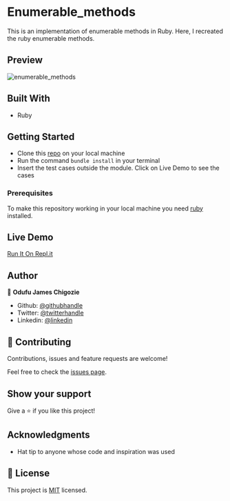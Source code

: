 # Enumerable_methods
This is an implementation of enumerable methods in Ruby. Here, I recreated the ruby enumerable methods.

## Preview
![enumerable_methods](https://user-images.githubusercontent.com/57812000/81003370-672f5e80-8e10-11ea-9c66-bf6c38a11ca2.png)

## Built With

- Ruby

## Getting Started
- Clone this [repo](git@github.com:jamezjaz/enumerable_methods.git) on your local machine 
- Run the command `bundle install` in your terminal
- Insert the test cases outside the module. Click on Live Demo to see the cases

### Prerequisites
To make this repository working in your local machine you need [ruby](https://rubyinstaller.org/) installed.

## Live Demo
[Run It On Repl.it](https://repl.it/@Jamezjaz/Enumerables)

## Author

👤 **Odufu James Chigozie**

- Github: [@githubhandle](https://github.com/jamezjaz)
- Twitter: [@twitterhandle](https://twitter.com/jamezjaz90)
- Linkedin: [@linkedin](https://linkedin.com/in/james-odufu-ba2a4a125)


## 🤝 Contributing

Contributions, issues and feature requests are welcome!

Feel free to check the [issues page](https://github.com/jamezjaz/enumerable_methods/issues).

## Show your support

Give a ⭐️ if you like this project!

## Acknowledgments

- Hat tip to anyone whose code and inspiration was used

## 📝 License

This project is [MIT](lic.url) licensed.
